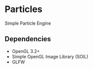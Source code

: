 # Particles
Simple Particle Engine

## Dependencies

- OpenGL 3.2+
- Simple OpenGL Image Library (SOIL)
- GLFW
